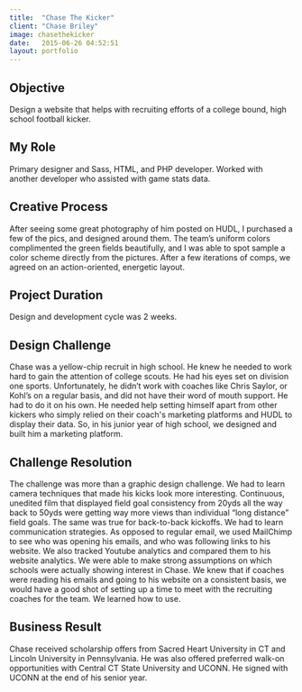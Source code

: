 ```yaml
---
title:  "Chase The Kicker"
client: "Chase Briley"
image: chasethekicker
date:   2015-06-26 04:52:51
layout: portfolio
---
```


## Objective
Design a website that helps with recruiting efforts of a college bound, high school football kicker.

## My Role
Primary designer and Sass, HTML, and PHP developer. Worked with another developer who assisted with game stats data.

## Creative Process
After seeing some great photography of him posted on HUDL, I purchased a few of the pics, and designed around them. The team’s uniform colors complimented the green fields beautifully, and I was able to spot sample a color scheme directly from the pictures. After a few iterations of comps, we agreed on an action-oriented, energetic layout.

## Project Duration
Design and development cycle was 2 weeks.

## Design Challenge
Chase was a yellow-chip recruit in high school. He knew he needed to work hard to gain the attention of college scouts. He had his eyes set on division one sports. Unfortunately, he didn’t work with coaches like Chris Saylor, or Kohl’s on a regular basis, and did not have their word of mouth support. He had to do it on his own. He needed help setting himself apart from other kickers who simply relied on their coach's marketing platforms and HUDL to display their data. So, in his junior year of high school, we designed and built him a marketing platform.

## Challenge Resolution
The challenge was more than a graphic design challenge. We had to learn camera techniques that made his kicks look more interesting. Continuous, unedited film that displayed field goal consistency from 20yds all the way back to 50yds were getting way more views than individual “long distance” field goals. The same was true for back-to-back kickoffs. We had to learn communication strategies. As opposed to regular email, we used MailChimp to see who was opening his emails, and who was following links to his website. We also tracked Youtube analytics and compared them to his website analytics. We were able to make strong assumptions on which schools were actually showing interest in Chase. We knew that if coaches were reading his emails and going to his website on a consistent basis, we would have a good shot of setting up a time to meet with the recruiting coaches for the team. We learned how to use. 

## Business Result
Chase received scholarship offers from Sacred Heart University in CT and Lincoln University in Pennsylvania. He was also offered preferred walk-on opportunities with Central CT State University and UCONN. He signed with UCONN at the end of his senior year.
